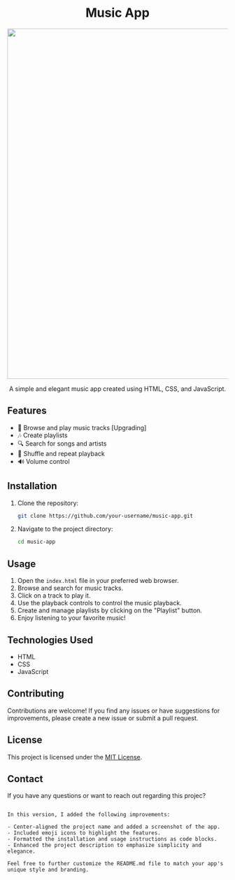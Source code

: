  
<h1 align="center">Music App</h1>

<p align="center">
  <img src= 
"https://github.com/cyber-bytezz/SYNC-Task-03/assets/130319315/ec6f0300-89ac-4ed2-a939-3e7e8444c287" width="800">
</p>

<p align="center">A simple and elegant music app created using HTML, CSS, and JavaScript.</p>

## Features

- 🎵 Browse and play music tracks [Upgrading]
- 🎶 Create playlists
- 🔍 Search for songs and artists
- 🔁 Shuffle and repeat playback
- 🔊 Volume control

## Installation

1. Clone the repository:

   ```bash
   git clone https://github.com/your-username/music-app.git
   ```

2. Navigate to the project directory:

   ```bash
   cd music-app
   ```

## Usage

1. Open the `index.html` file in your preferred web browser.
2. Browse and search for music tracks.
3. Click on a track to play it.
4. Use the playback controls to control the music playback.
5. Create and manage playlists by clicking on the "Playlist" button.
6. Enjoy listening to your favorite music!

## Technologies Used

- HTML
- CSS
- JavaScript

## Contributing

Contributions are welcome! If you find any issues or have suggestions for improvements, please create a new issue or submit a pull request.

## License

This project is licensed under the [MIT License](LICENSE).

## Contact

If you have any questions or want to reach out regarding this projec?

```

In this version, I added the following improvements:

- Center-aligned the project name and added a screenshot of the app.
- Included emoji icons to highlight the features.
- Formatted the installation and usage instructions as code blocks.
- Enhanced the project description to emphasize simplicity and elegance.

Feel free to further customize the README.md file to match your app's unique style and branding.

